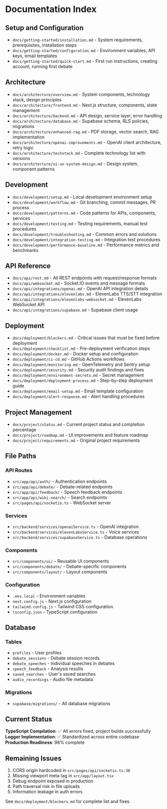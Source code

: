 # Documentation Index

## Setup and Configuration

- `docs/getting-started/installation.md` - System requirements, prerequisites, installation steps
- `docs/getting-started/configuration.md` - Environment variables, API keys, email templates
- `docs/getting-started/quick-start.md` - First run instructions, creating account, running first debate

## Architecture

- `docs/architecture/overview.md` - System components, technology stack, design principles
- `docs/architecture/frontend.md` - Next.js structure, components, state management
- `docs/architecture/backend.md` - API design, service layer, error handling
- `docs/architecture/database.md` - Supabase schema, RLS policies, migrations
- `docs/architecture/enhanced-rag.md` - PDF storage, vector search, RAG implementation
- `docs/architecture/openai-improvements.md` - OpenAI client architecture, retry logic
- `docs/architecture/techstack.md` - Complete technology list with versions
- `docs/architecture/ui-ux-system-design.md` - Design system, component patterns

## Development

- `docs/development/setup.md` - Local development environment setup
- `docs/development/workflow.md` - Git branching, commit messages, PR process
- `docs/development/patterns.md` - Code patterns for APIs, components, services
- `docs/development/testing.md` - Testing requirements, manual test procedures
- `docs/development/troubleshooting.md` - Common errors and solutions
- `docs/development/integration-testing.md` - Integration test procedures
- `docs/development/performance-baseline.md` - Performance metrics and benchmarks

## API Reference

- `docs/api/rest.md` - All REST endpoints with request/response formats
- `docs/api/websocket.md` - Socket.IO events and message formats
- `docs/api/integrations/openai.md` - OpenAI API integration details
- `docs/api/integrations/elevenlabs.md` - ElevenLabs TTS/STT integration
- `docs/api/integrations/elevenlabs-websocket.md` - ElevenLabs WebSocket API
- `docs/api/integrations/supabase.md` - Supabase client usage

## Deployment

- `docs/deployment/blockers.md` - Critical issues that must be fixed before deployment
- `docs/deployment/checklist.md` - Pre-deployment verification steps
- `docs/deployment/docker.md` - Docker setup and configuration
- `docs/deployment/ci-cd.md` - GitHub Actions workflows
- `docs/deployment/monitoring.md` - OpenTelemetry and Sentry setup
- `docs/deployment/security.md` - Security audit findings and fixes
- `docs/deployment/environment-secrets.md` - Secret management
- `docs/deployment/deployment-process.md` - Step-by-step deployment guide
- `docs/deployment/email-setup.md` - Email template configuration
- `docs/deployment/alert-response.md` - Alert handling procedures

## Project Management

- `docs/project/status.md` - Current project status and completion percentage
- `docs/project/roadmap.md` - UI improvements and feature roadmap
- `docs/project/requirements.md` - Original project requirements

## File Paths

### API Routes
- `src/app/api/auth/` - Authentication endpoints
- `src/app/api/debate/` - Debate-related endpoints
- `src/app/api/feedback/` - Speech feedback endpoints
- `src/app/api/wiki-search/` - Search endpoints
- `src/pages/api/socketio.ts` - WebSocket server

### Services
- `src/backend/services/openaiService.ts` - OpenAI integration
- `src/backend/services/elevenLabsService.ts` - Voice services
- `src/backend/services/supabaseService.ts` - Database operations

### Components
- `src/components/ui/` - Reusable UI components
- `src/components/debate/` - Debate-specific components
- `src/components/layout/` - Layout components

### Configuration
- `.env.local` - Environment variables
- `next.config.js` - Next.js configuration
- `tailwind.config.js` - Tailwind CSS configuration
- `tsconfig.json` - TypeScript configuration

## Database

### Tables
- `profiles` - User profiles
- `debate_sessions` - Debate session records
- `debate_speeches` - Individual speeches in debates
- `speech_feedback` - Analysis results
- `saved_searches` - User's saved searches
- `audio_recordings` - Audio file metadata

### Migrations
- `supabase/migrations/` - All database migrations

## Current Status

**TypeScript Compilation**: ✅ All errors fixed, project builds successfully  
**Logger Implementation**: ✅ Standardized across entire codebase  
**Production Readiness**: 98% complete

## Remaining Issues

1. CORS origin hardcoded in `src/pages/api/socketio.ts:30`
2. Missing viewport meta tag in `src/app/layout.tsx`
3. Debug endpoint exposed in production
4. Path traversal risk in file uploads
5. Information leakage in auth errors

See `docs/deployment/blockers.md` for complete list and fixes.